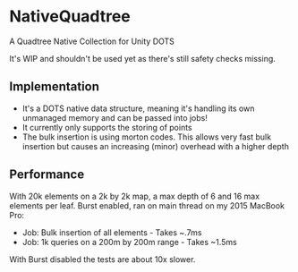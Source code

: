 # NativeQuadtree
A Quadtree Native Collection for Unity DOTS

It's WIP and shouldn't be used yet as there's still safety checks missing.

## Implementation
- It's a DOTS native data structure, meaning it's handling its own unmanaged memory and can be passed into jobs!
- It currently only supports the storing of points
- The bulk insertion is using morton codes. This allows very fast bulk insertion but causes an increasing (minor) overhead with a higher depth

## Performance
With 20k elements on a 2k by 2k map, a max depth of 6 and 16 max elements per leaf. Burst enabled, ran on main thread on my 2015 MacBook Pro:</br>

- Job: Bulk insertion of all elements - Takes ~.7ms
- Job: 1k queries on a 200m by 200m range - Takes ~1.5ms

With Burst disabled the tests are about 10x slower.